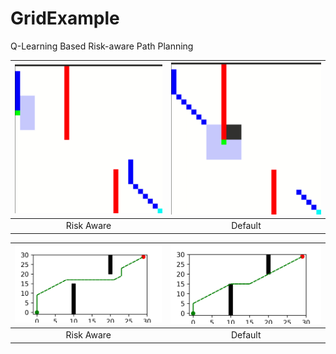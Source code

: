 # GridExample
Q-Learning Based Risk-aware Path Planning

| ![Risk Aware](/figures/risk-aware.gif) | ![Default](/figures/default.gif) |
|:---:|:---:|
| Risk Aware | Default |


| ![Risk Aware](/figures/Figure_1_risk-aware.png) | ![Default](/figures/Figure_1_def.png) |
|:---:|:---:|
| Risk Aware | Default |

